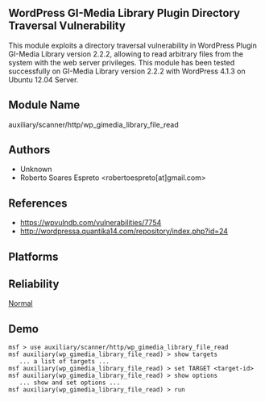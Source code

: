 ## WordPress GI-Media Library Plugin Directory Traversal Vulnerability

This module exploits a directory traversal vulnerability in 
WordPress Plugin GI-Media Library version 2.2.2, allowing to 
read arbitrary files from the system with the web server 
privileges. This module has been tested successfully on 
GI-Media Library version 2.2.2 with WordPress 4.1.3 on 
Ubuntu 12.04 Server.


## Module Name
auxiliary/scanner/http/wp_gimedia_library_file_read

## Authors
* Unknown
* Roberto Soares Espreto <robertoespreto[at]gmail.com>


## References
* https://wpvulndb.com/vulnerabilities/7754
* http://wordpressa.quantika14.com/repository/index.php?id=24




## Platforms


## Reliability
[Normal](https://github.com/rapid7/metasploit-framework/wiki/Exploit-Ranking)

## Demo

```
msf > use auxiliary/scanner/http/wp_gimedia_library_file_read
msf auxiliary(wp_gimedia_library_file_read) > show targets
   ... a list of targets ...
msf auxiliary(wp_gimedia_library_file_read) > set TARGET <target-id>
msf auxiliary(wp_gimedia_library_file_read) > show options
   ... show and set options ...
msf auxiliary(wp_gimedia_library_file_read) > run
```
    
    